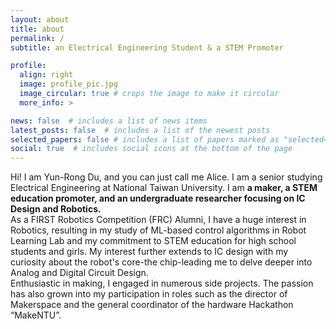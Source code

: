 ```yaml
---
layout: about
title: about
permalink: /
subtitle: an Electrical Engineering Student & a STEM Promoter

profile:
  align: right
  image: profile_pic.jpg
  image_circular: true # crops the image to make it circular
  more_info: >

news: false  # includes a list of news items
latest_posts: false  # includes a list of the newest posts
selected_papers: false # includes a list of papers marked as "selected={true}"
social: true  # includes social icons at the bottom of the page
---
```


Hi! I am Yun-Rong Du, and you can just call me Alice. I am a senior studying Electrical Engineering at National Taiwan University. I am <b>a maker, a STEM education promoter, and an undergraduate researcher focusing on IC Design and Robotics.</b> <br>
As a FIRST Robotics Competition (FRC) Alumni, I have a huge interest in Robotics, resulting in my study of ML-based control algorithms in Robot Learning Lab and my commitment to STEM education for high school students and girls. My interest further extends to IC design with my curiosity about the robot's core-the chip-leading me to delve deeper into Analog and Digital Circuit Design. <br>
Enthusiastic in making, I engaged in numerous side projects. The passion has also grown into my participation in roles such as the director of Makerspace and the general coordinator of the hardware Hackathon “MakeNTU”. <br>
